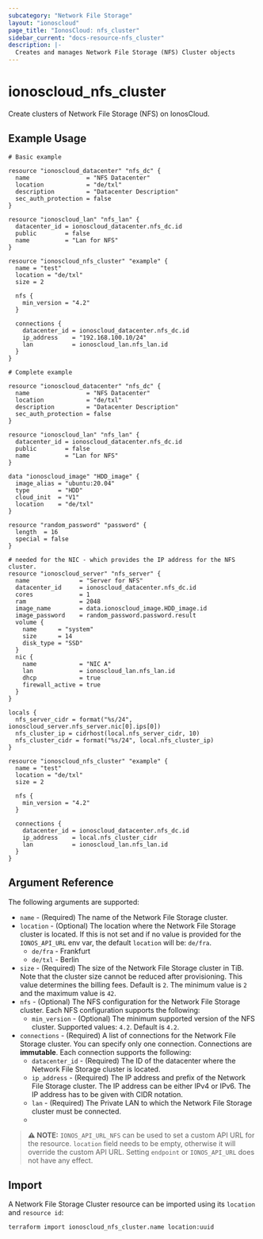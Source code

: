 ```yaml
---
subcategory: "Network File Storage"
layout: "ionoscloud"
page_title: "IonosCloud: nfs_cluster"
sidebar_current: "docs-resource-nfs_cluster"
description: |-
  Creates and manages Network File Storage (NFS) Cluster objects
---
```


# ionoscloud_nfs_cluster

Create clusters of Network File Storage (NFS) on IonosCloud.

## Example Usage

```hcl
# Basic example

resource "ionoscloud_datacenter" "nfs_dc" {
  name                = "NFS Datacenter"
  location            = "de/txl"
  description         = "Datacenter Description"
  sec_auth_protection = false
}

resource "ionoscloud_lan" "nfs_lan" {
  datacenter_id = ionoscloud_datacenter.nfs_dc.id
  public        = false
  name          = "Lan for NFS"
}

resource "ionoscloud_nfs_cluster" "example" {
  name = "test"
  location = "de/txl"
  size = 2

  nfs {
    min_version = "4.2"
  }
  
  connections {
    datacenter_id = ionoscloud_datacenter.nfs_dc.id
    ip_address    = "192.168.100.10/24"
    lan           = ionoscloud_lan.nfs_lan.id
  }
}
```

```hcl
# Complete example

resource "ionoscloud_datacenter" "nfs_dc" {
  name                = "NFS Datacenter"
  location            = "de/txl"
  description         = "Datacenter Description"
  sec_auth_protection = false
}

resource "ionoscloud_lan" "nfs_lan" {
  datacenter_id = ionoscloud_datacenter.nfs_dc.id
  public        = false
  name          = "Lan for NFS"
}

data "ionoscloud_image" "HDD_image" {
  image_alias = "ubuntu:20.04"
  type        = "HDD"
  cloud_init  = "V1"
  location    = "de/txl"
}

resource "random_password" "password" {
  length  = 16
  special = false
}

# needed for the NIC - which provides the IP address for the NFS cluster.
resource "ionoscloud_server" "nfs_server" {
  name              = "Server for NFS"
  datacenter_id     = ionoscloud_datacenter.nfs_dc.id
  cores             = 1
  ram               = 2048
  image_name        = data.ionoscloud_image.HDD_image.id
  image_password    = random_password.password.result
  volume {
    name      = "system"
    size      = 14
    disk_type = "SSD"
  }
  nic {
    name            = "NIC A"
    lan             = ionoscloud_lan.nfs_lan.id
    dhcp            = true
    firewall_active = true
  }
}

locals {
  nfs_server_cidr = format("%s/24", ionoscloud_server.nfs_server.nic[0].ips[0])
  nfs_cluster_ip = cidrhost(local.nfs_server_cidr, 10)
  nfs_cluster_cidr = format("%s/24", local.nfs_cluster_ip)
}

resource "ionoscloud_nfs_cluster" "example" {
  name = "test"
  location = "de/txl"
  size = 2

  nfs {
    min_version = "4.2"
  }
  
  connections {
    datacenter_id = ionoscloud_datacenter.nfs_dc.id
    ip_address    = local.nfs_cluster_cidr
    lan           = ionoscloud_lan.nfs_lan.id
  }
}
```

## Argument Reference

The following arguments are supported:

- `name` - (Required) The name of the Network File Storage cluster.
- `location` - (Optional) The location where the Network File Storage cluster is located. If this is not set and if no value is provided for the `IONOS_API_URL` env var, the default `location` will be: `de/fra`.
  - `de/fra` - Frankfurt
  - `de/txl` - Berlin
- `size` - (Required) The size of the Network File Storage cluster in TiB. Note that the cluster size cannot be reduced after provisioning. This value determines the billing fees. Default is `2`. The minimum value is `2` and the maximum value is `42`.
- `nfs` - (Optional) The NFS configuration for the Network File Storage cluster. Each NFS configuration supports the following:
    - `min_version` - (Optional) The minimum supported version of the NFS cluster. Supported values: `4.2`. Default is `4.2`.
- `connections` - (Required) A list of connections for the Network File Storage cluster. You can specify only one connection. Connections are **immutable**. Each connection supports the following:
    - `datacenter_id` - (Required) The ID of the datacenter where the Network File Storage cluster is located.
    - `ip_address` - (Required) The IP address and prefix of the Network File Storage cluster. The IP address can be either IPv4 or IPv6. The IP address has to be given with CIDR notation. 
    - `lan` - (Required) The Private LAN to which the Network File Storage cluster must be connected.
    - 
> **⚠ NOTE:** `IONOS_API_URL_NFS` can be used to set a custom API URL for the resource. `location` field needs to be empty, otherwise it will override the custom API URL. Setting `endpoint` or `IONOS_API_URL` does not have any effect.

## Import

A Network File Storage Cluster resource can be imported using its `location` and `resource id`:

```shell
terraform import ionoscloud_nfs_cluster.name location:uuid
```
